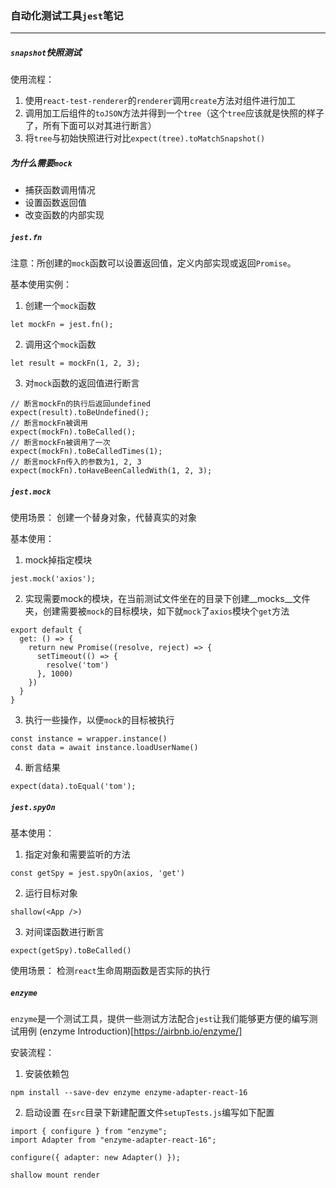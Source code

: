 ### 自动化测试工具`jest`笔记
---


##### `snapshot`快照测试
使用流程：
1. 使用`react-test-renderer`的`renderer`调用`create`方法对组件进行加工
2. 调用加工后组件的`toJSON`方法并得到一个`tree`（这个`tree`应该就是快照的样子了，所有下面可以对其进行断言）
3. 将`tree`与初始快照进行对比`expect(tree).toMatchSnapshot()`


##### 为什么需要`mock`
- 捕获函数调用情况
- 设置函数返回值
- 改变函数的内部实现


##### `jest.fn`
注意：所创建的`mock`函数可以设置返回值，定义内部实现或返回`Promise`。

基本使用实例：
1. 创建一个`mock`函数
```
let mockFn = jest.fn();
```
2. 调用这个`mock`函数
```
let result = mockFn(1, 2, 3);
```
3. 对`mock`函数的返回值进行断言
```
// 断言mockFn的执行后返回undefined
expect(result).toBeUndefined();
// 断言mockFn被调用
expect(mockFn).toBeCalled();
// 断言mockFn被调用了一次
expect(mockFn).toBeCalledTimes(1);
// 断言mockFn传入的参数为1, 2, 3
expect(mockFn).toHaveBeenCalledWith(1, 2, 3);
```


##### `jest.mock`
使用场景：
创建一个替身对象，代替真实的对象

基本使用：
1. mock掉指定模块
```
jest.mock('axios');
```
2. 实现需要mock的模块，在当前测试文件坐在的目录下创建__mocks__文件夹，创建需要被`mock`的目标模块，如下就`mock`了`axios`模块个`get`方法
```
export default {
  get: () => {
    return new Promise((resolve, reject) => {
      setTimeout(() => {
        resolve('tom')
      }, 1000)
    })
  }
}
```
3. 执行一些操作，以便`mock`的目标被执行
```
const instance = wrapper.instance()
const data = await instance.loadUserName()
```
4. 断言结果
```
expect(data).toEqual('tom');
```


##### `jest.spyOn`
基本使用：
1. 指定对象和需要监听的方法
```
const getSpy = jest.spyOn(axios, 'get')
```
2. 运行目标对象
```
shallow(<App />)
```
3. 对间谍函数进行断言
```
expect(getSpy).toBeCalled()
```

使用场景：
检测`react`生命周期函数是否实际的执行


##### `enzyme`
`enzyme`是一个测试工具，提供一些测试方法配合`jest`让我们能够更方便的编写测试用例
(enzyme Introduction)[https://airbnb.io/enzyme/]

安装流程：
1. 安装依赖包
```
npm install --save-dev enzyme enzyme-adapter-react-16
```
2. 启动设置
在`src`目录下新建配置文件`setupTests.js`编写如下配置
```
import { configure } from "enzyme";
import Adapter from "enzyme-adapter-react-16";

configure({ adapter: new Adapter() });
```

`shallow mount render`




<!-- expect.assertions(1); -->
<!-- 确保在异步的测试用例中，有一个断言会在回调函数中被执行，否则测试失败 -->